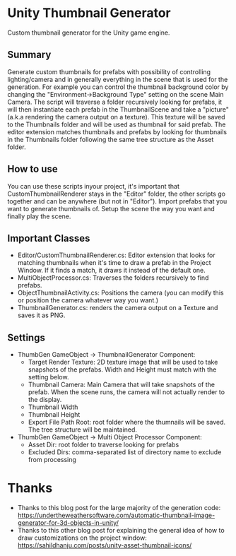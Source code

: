 # Unity Thumbnail Generator
Custom thumbnail generator for the Unity game engine.

## Summary
Generate custom thumbnails for prefabs with possibility of controlling lighting/camera and in generally everything in the scene that is used for the generation.
For example you can control the thumbnail background color by changing the "Environment->Background Type" setting on the scene Main Camera.
The script will traverse a folder recursively looking for prefabs, it will then instantiate each prefab in the ThumbnailScene and take a "picture" (a.k.a rendering the camera output on a texture). 
This texture will be saved to the Thumbnails folder and will be used as thumbnail for said prefab.
The editor extension matches thumbnails and prefabs by looking for thumbnails in the Thumbnails folder following the same tree structure as the Asset folder.

## How to use
You can use these scripts inyour project, it's important that CustomThumbnailRenderer stays in the "Editor" folder, the other scripts go together and can be anywhere (but not in "Editor").
Import prefabs that you want to generate thumbnails of.
Setup the scene the way you want and finally play the scene.

## Important Classes
* Editor/CustomThumbnailRenderer.cs: Editor extension that looks for matching thumbnails when it's time to draw a prefab in the Project Window. If it finds a match, it draws it instead of the default one.
* MultiObjectProcessor.cs: Traverses the folders recursively to find prefabs.
* ObjectThumbnailActivity.cs: Positions the camera (you can modify this or position the camera whatever way you want.)
* ThumbnailGenerator.cs: renders the camera output on a Texture and saves it as PNG.

## Settings
* ThumbGen GameObject -> ThumbnailGenerator Component: 
  * Target Render Texture: 2D texture image that will be used to take snapshots of the prefabs. Width and Height must match with the setting below.
  * Thumbnail Camera: Main Camera that will take snapshots of the prefab. When the scene runs, the camera will not actually render to the display.
  * Thumbnail Width
  * Thumbnail Height
  * Export File Path Root: root folder where the thumnails will be saved. The tree structure will be maintained.
* ThumbGen GameObject -> Multi Object Processor Component: 
  * Asset Dir: root folder to traverse looking for prefabs
  * Excluded Dirs: comma-separated list of directory name to exclude from processing


# Thanks
* Thanks to this blog post for the large majority of the generation code: https://undertheweathersoftware.com/automatic-thumbnail-image-generator-for-3d-objects-in-unity/
* Thanks to this other blog post for explaining the general idea of how to draw customizations on the project window: https://sahildhanju.com/posts/unity-asset-thumbnail-icons/

